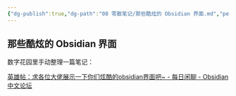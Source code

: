 ```yaml
---
{"dg-publish":true,"dg-path":"08 零散笔记/那些酷炫的 Obsidian 界面.md","permalink":"/08 零散笔记/那些酷炫的 Obsidian 界面/","created":"2025-06-15","updated":"2025-06-15"}
---
```



## 那些酷炫的 Obsidian 界面

数字花园里手动整理一篇笔记：

[英雄帖：求各位大佬展示一下你们炫酷的obsidian界面吧\~ - 每日闲聊 - Obsidian 中文论坛](https://forum-zh.obsidian.md/t/topic/19236/180?page=7)